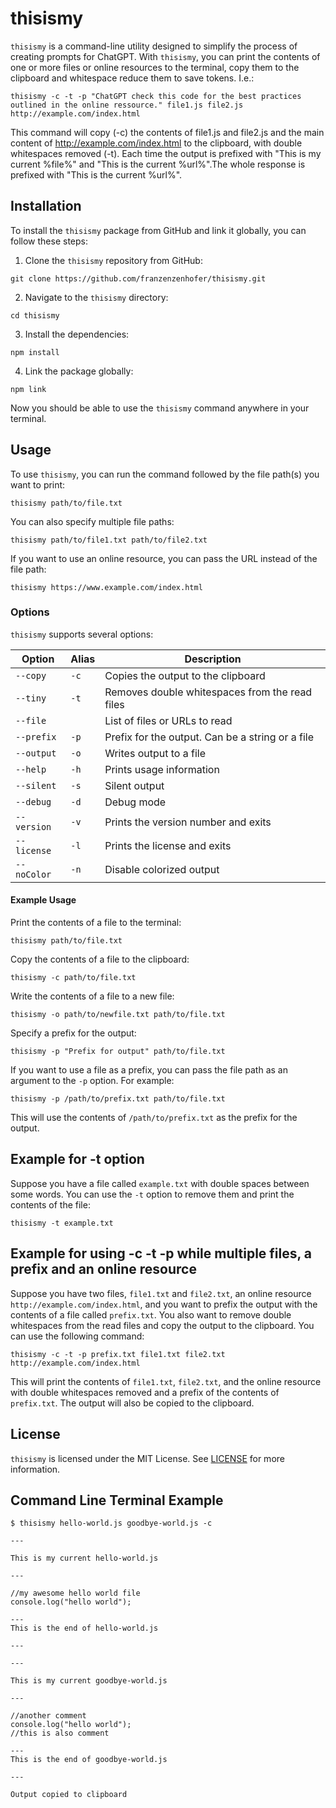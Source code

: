 # thisismy

`thisismy` is a command-line utility designed to simplify the process of creating prompts for ChatGPT. With `thisismy`, you can print the contents of one or more files or online resources to the terminal, copy them to the clipboard and whitespace reduce them to save tokens. I.e.:

`thisismy -c -t -p "ChatGPT check this code for the best practices outlined in the online ressource." file1.js file2.js http://example.com/index.html` 

This command will copy (-c) the contents of file1.js and file2.js and the main content of http://example.com/index.html to the clipboard, with double whitespaces removed (-t). Each time the output is prefixed with "This is my current %file%" and "This is the current %url%".The whole response is prefixed with "This is the current %url%". 


## Installation 
To install the `thisismy` package from GitHub and link it globally, you can follow these steps: 

1. Clone the `thisismy` repository from GitHub: 
``` 
git clone https://github.com/franzenzenhofer/thisismy.git 
``` 

2. Navigate to the `thisismy` directory: 
``` 
cd thisismy 
``` 

3. Install the dependencies: 
``` 
npm install 
``` 

4. Link the package globally: 
``` 
npm link 
``` 

Now you should be able to use the `thisismy` command anywhere in your terminal. 

## Usage 
To use `thisismy`, you can run the command followed by the file path(s) you want to print: 

``` 
thisismy path/to/file.txt 
``` 

You can also specify multiple file paths: 

``` 
thisismy path/to/file1.txt path/to/file2.txt 
``` 

If you want to use an online resource, you can pass the URL instead of the file path: 

``` 
thisismy https://www.example.com/index.html 
``` 

### Options 
`thisismy` supports several options: 

| Option          | Alias | Description                                                     |
|----------------|-------|-----------------------------------------------------------------|
| `--copy`       | `-c`  | Copies the output to the clipboard                              |
| `--tiny`       | `-t`  | Removes double whitespaces from the read files                  |
| `--file`       |       | List of files or URLs to read                                    |
| `--prefix`     | `-p`  | Prefix for the output. Can be a string or a file                 |
| `--output`     | `-o`  | Writes output to a file                                          |
| `--help`       | `-h`  | Prints usage information                                         |
| `--silent`     | `-s`  | Silent output                                                   |
| `--debug`      | `-d`  | Debug mode                                                      |
| `--version`    | `-v`  | Prints the version number and exits                              |
| `--license`    | `-l`  | Prints the license and exits                                     |
| `--noColor`    | `-n`  | Disable colorized output                                         |


#### Example Usage 
Print the contents of a file to the terminal: 

``` 
thisismy path/to/file.txt 
``` 

Copy the contents of a file to the clipboard: 

``` 
thisismy -c path/to/file.txt 
``` 

Write the contents of a file to a new file: 

``` 
thisismy -o path/to/newfile.txt path/to/file.txt 
``` 

Specify a prefix for the output: 

``` 
thisismy -p "Prefix for output" path/to/file.txt 
``` 

If you want to use a file as a prefix, you can pass the file path as an argument to the `-p` option. For example: 

``` 
thisismy -p /path/to/prefix.txt path/to/file.txt 
``` 

This will use the contents of `/path/to/prefix.txt` as the prefix for the output. 


## Example for -t option

Suppose you have a file called `example.txt` with double spaces between some words. You can use the `-t` option to remove them and print the contents of the file:

```
thisismy -t example.txt
```

## Example for using -c -t -p while multiple files, a prefix and an online resource

Suppose you have two files, `file1.txt` and `file2.txt`, an online resource `http://example.com/index.html`, and you want to prefix the output with the contents of a file called `prefix.txt`. You also want to remove double whitespaces from the read files and copy the output to the clipboard. You can use the following command:

```
thisismy -c -t -p prefix.txt file1.txt file2.txt http://example.com/index.html
```

This will print the contents of `file1.txt`, `file2.txt`, and the online resource with double whitespaces removed and a prefix of the contents of `prefix.txt`. The output will also be copied to the clipboard.


## License

`thisismy` is licensed under the MIT License. See [LICENSE](LICENSE) for more information.

## Command Line Terminal Example

```
$ thisismy hello-world.js goodbye-world.js -c

---

This is my current hello-world.js

---

//my awesome hello world file
console.log("hello world");

---
This is the end of hello-world.js

---

---

This is my current goodbye-world.js

---

//another comment
console.log("hello world");
//this is also comment

---
This is the end of goodbye-world.js

---

Output copied to clipboard
```







